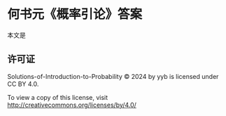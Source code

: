 # 何书元《概率引论》答案

本文是


## 许可证

Solutions-of-Introduction-to-Probability © 2024 by yyb is licensed under CC BY 4.0. 

To view a copy of this license, visit http://creativecommons.org/licenses/by/4.0/
